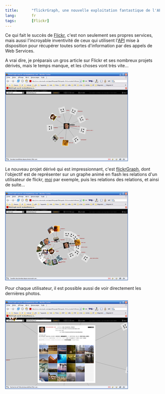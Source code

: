 ```yaml
---
title:      "flickrGraph, une nouvelle exploitation fantastique de l'API de Flickr"
lang:       fr
tags:       [Flickr]
---
```


Ce qui fait le succès de [Flickr](https://www.flickr.com/), c'est non seulement ses propres services, mais aussi l'incroyable inventivité de ceux qui utilisent l'[API](https://www.flickr.com/services/api/) mise à disposition pour récupérer toutes sortes d'information par des appels de Web Services.

A vrai dire, je préparais un gros article sur Flickr et ses nombreux projets dérivés, mais le temps manque, et les choses vont très vite…

![](flickrgraph_1.png "Mes contacts")

Le nouveau projet dérivé qui est impressionnant, c'est [flickrGraph](http://www.marumushi.com/apps/flickrgraph/), dont l'objectif est de représenter sur un graphe animé en flash les relations d'un utilisateur de flickr, [moi](http://www.marumushi.com/apps/flickrgraph/flickrgraph.cfm?q=nicolas%40hoizey.com) par exemple, puis les relations des relations, et ainsi de suite…

![](flickrgraph_2.png "Les contacts d'un contact d'un de mes contacts…")

Pour chaque utilisateur, il est possible aussi de voir directement les dernières photos.

![](flickrgraph_3.png "Mes dernières photos")
